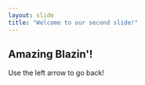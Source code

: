 ```yaml
---
layout: slide
title: "Welcome to our second slide!"
---
```

## Amazing Blazin'!
Use the left arrow to go back!
